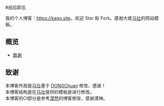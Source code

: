 #阅后即忘

我的个人博客：<https://kago.site>，欢迎 Star 和 Fork。感谢大佬[马壮](http://mazhuang.org)的网站模板。

## 概览

<!-- vim-markdown-toc GFM -->
* [致谢](#致谢)

<!-- vim-markdown-toc -->



## 致谢

本博客外观是[马壮](http://mazhuang.org)基于 [DONGChuan](http://dongchuan.github.io) 修改，感谢！\
本博客结构是在[马壮](http://mazhuang.org)提供的模板是进行修改。\
本博客的CI部分是参考[漠然](http://mritd.me)的博客修改，感谢漠神。